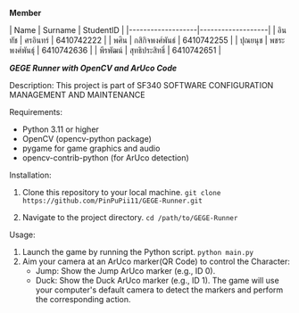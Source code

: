 **Member**

| Name | Surname | StudentID |
|-------------------|-------------------|
| อินทัช     | ศรอินทร์       | 6410742222 |
| พศิน      | กสิกิจพงศ์พันธ์     | 6410742255 |
| ปุณยนุช     | พชระพงศ์พันธุ์     | 6410742636 |
| พีรพัฒน์      | สุทธิประสิทธิ์     | 6410742651 |

***GEGE Runner with OpenCV and ArUco Code***

Description:
This project is part of SF340 SOFTWARE CONFIGURATION MANAGEMENT AND MAINTENANCE

Requirements:

- Python 3.11 or higher
- OpenCV (opencv-python package)
- pygame for game graphics and audio
- opencv-contrib-python (for ArUco detection)

Installation:
1. Clone this repository to your local machine.
   ```git clone https://github.com/PinPuPii11/GEGE-Runner.git```

2. Navigate to the project directory.
   ```cd /path/to/GEGE-Runner```

Usage:

1. Launch the game by running the Python script.
   ```python main.py```
2. Aim your camera at an ArUco marker(QR Code) to control the Character:
    - Jump: Show the Jump ArUco marker (e.g., ID 0).
    - Duck: Show the Duck ArUco marker (e.g., ID 1).
The game will use your computer's default camera to detect the markers and perform the corresponding action.
